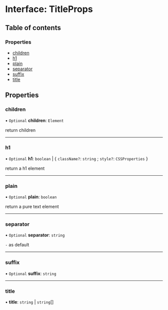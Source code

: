 # Interface: TitleProps

## Table of contents

### Properties

- [children](TitleProps.md#children)
- [h1](TitleProps.md#h1)
- [plain](TitleProps.md#plain)
- [separator](TitleProps.md#separator)
- [suffix](TitleProps.md#suffix)
- [title](TitleProps.md#title)

## Properties

### children

• `Optional` **children**: `Element`

return children

___

### h1

• `Optional` **h1**: `boolean` \| \{ `className?`: `string` ; `style?`: `CSSProperties`  }

return a h1 element

___

### plain

• `Optional` **plain**: `boolean`

return a pure text element

___

### separator

• `Optional` **separator**: `string`

` - ` as default

___

### suffix

• `Optional` **suffix**: `string`

___

### title

• **title**: `string` \| `string`[]
